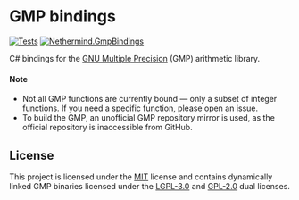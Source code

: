 # GMP bindings

[![Tests](https://github.com/nethermindeth/gmp-bindings/actions/workflows/test-publish.yml/badge.svg)](https://github.com/nethermindeth/gmp-bindings/actions/workflows/test-publish.yml)
[![Nethermind.GmpBindings](https://img.shields.io/nuget/v/Nethermind.GmpBindings)](https://www.nuget.org/packages/Nethermind.GmpBindings)

C# bindings for the [GNU Multiple Precision](https://gmplib.org) (GMP) arithmetic library.

#### Note

- Not all GMP functions are currently bound — only a subset of integer functions. If you need a specific function, please open an issue.
- To build the GMP, an unofficial GMP repository mirror is used, as the official repository is inaccessible from GitHub.

## License

This project is licensed under the [MIT](./LICENSE) license and contains dynamically linked GMP binaries licensed under the [LGPL-3.0](https://www.gnu.org/licenses/lgpl-3.0.html) and [GPL-2.0](https://www.gnu.org/licenses/gpl-2.0.html) dual licenses.
